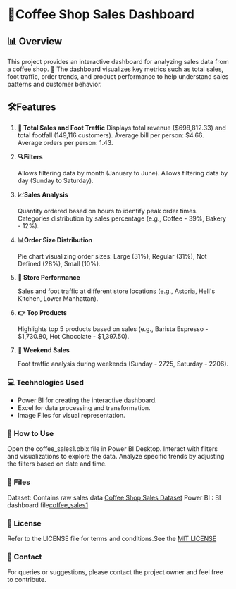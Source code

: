 # 🍵Coffee Shop Sales Dashboard

## 📊 Overview

   This project provides an interactive dashboard for analyzing sales data from a coffee shop. 🌟 The 
   dashboard visualizes key metrics such as total sales, foot traffic, order trends, and product 
   performance to help understand sales patterns and customer behavior.

## 🛠️Features

1. **💸 Total Sales and Foot Traffic**
    Displays total revenue ($698,812.33) and total footfall (149,116 customers).
    Average bill per person: $4.66.
    Average orders per person: 1.43.

2. **🔍Filters**

    Allows filtering data by month (January to June).
    Allows filtering data by day (Sunday to Saturday).

3. **📈Sales Analysis**

    Quantity ordered based on hours to identify peak order times.
    Categories distribution by sales percentage (e.g., Coffee - 39%, Bakery - 12%).

4. **📊Order Size Distribution**

    Pie chart visualizing order sizes: Large (31%), Regular (31%), Not Defined (28%), Small (10%).

5. **💼 Store Performance**

   Sales and foot traffic at different store locations (e.g., Astoria, Hell's Kitchen, Lower Manhattan).

6. **👉 Top Products**

   Highlights top 5 products based on sales (e.g., Barista Espresso - $1,730.80, Hot Chocolate - 
   $1,397.50).

7. **🎉 Weekend Sales**

   Foot traffic analysis during weekends (Sunday - 2725, Saturday - 2206).

### 💻 Technologies Used

   - Power BI for creating the interactive dashboard.
   - Excel for data processing and transformation.
   - Image Files for visual representation.

### 🔧 How to Use

   Open the coffee_sales1.pbix file in Power BI Desktop.
   Interact with filters and visualizations to explore the data.
   Analyze specific trends by adjusting the filters based on date and time.

### 📂 Files

   Dataset: Contains raw sales data [Coffee Shop Sales Dataset](Coffee_Shop_Sales.xlsx)
   Power BI : BI dashboard file[coffee_sales1](coffee_sales1.pbix)
  

### 📜 License

   Refer to the LICENSE file for terms and conditions.See the [MIT LICENSE](LICENSE)

### 👤 Contact

   For queries or suggestions, please contact the project owner and feel free to contribute.

